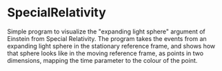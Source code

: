 # SpecialRelativity

Simple program to visualize the "expanding light sphere" argument of Einstein from Special Relativity. The program takes the events from an expanding light sphere in the stationary reference frame, and shows how that sphere looks like in the moving reference frame, as points in two dimensions, mapping the time parameter to the colour of the point. 
